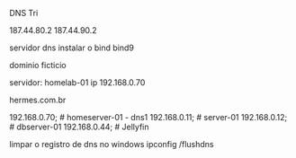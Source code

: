 DNS Tri

187.44.80.2
187.44.90.2


servidor dns
instalar o bind
bind9


dominio ficticio

servidor: homelab-01
ip 192.168.0.70

hermes.com.br



192.168.0.70;   # homeserver-01 - dns1
192.168.0.11;   # server-01
192.168.0.12;   # dbserver-01
192.168.0.44;   # Jellyfin


limpar o registro de dns no windows
ipconfig /flushdns